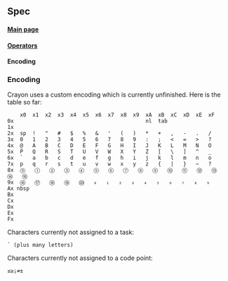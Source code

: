 ## Spec
#### [Main page](https://github.com/ETHproductions/Crayon/blob/master/README.md)
#### [Operators](https://github.com/ETHproductions/Crayon/blob/master/docs/Operators.md)
#### Encoding

### Encoding

Crayon uses a custom encoding which is currently unfinished. Here is the table so far:

        x0  x1  x2  x3  x4  x5  x6  x7  x8  x9  xA  xB  xC  xD  xE  xF
    0x                                          nl  tab              
    1x                                                               
    2x  sp  !   "   #   $   %   &   '   (   )   *   +   ,   -   .   /
    3x  0   1   2   3   4   5   6   7   8   9   :   ;   <   =   >   ?
    4x  @   A   B   C   D   E   F   G   H   I   J   K   L   M   N   O
    5x  P   Q   R   S   T   U   V   W   X   Y   Z   [   \   ]   ^   _
    6x  `   a   b   c   d   e   f   g   h   i   j   k   l   m   n   o
    7x  p   q   r   s   t   u   v   w   x   y   z   {   |   }   ~   ?
    8x  ⓪   ①   ②   ③   ④   ⑤   ⑥   ⑦   ⑧   ⑨   ⑩   ⑪   ⑫   ⑬   ⑭   ⑮
    9x  ⑯   ⑰   ⑱   ⑲   ⑳   ₀   ₁   ₂   ₃   ₄   ₅   ₆   ₇   ₈   ₉    
    Ax nbsp                                                          
    Bx                                                               
    Cx                                                               
    Dx                                                               
    Ex                                                               
    Fx                                                               

Characters currently not assigned to a task:

    ` (plus many letters)

Characters currently not assigned to a code point:

    ≤≥¡≠±
